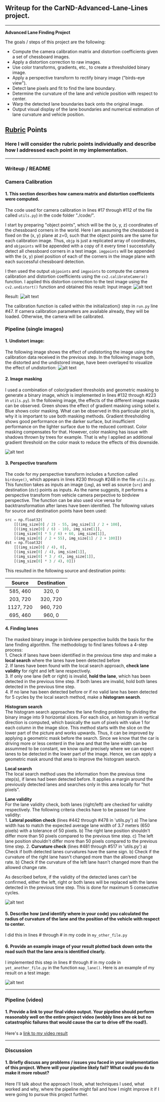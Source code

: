 ## Writeup for the CarND-Advanced-Lane-Lines project.

---

**Advanced Lane Finding Project**

The goals / steps of this project are the following:

* Compute the camera calibration matrix and distortion coefficients given a set of chessboard images.
* Apply a distortion correction to raw images.
* Use color transforms, gradients, etc., to create a thresholded binary image.
* Apply a perspective transform to rectify binary image ("birds-eye view").
* Detect lane pixels and fit to find the lane boundary.
* Determine the curvature of the lane and vehicle position with respect to center.
* Warp the detected lane boundaries back onto the original image.
* Output visual display of the lane boundaries and numerical estimation of lane curvature and vehicle position.

[//]: # (Image References)

[image1]: ./examples/undistort_output.png "Undistorted"
[image2]: ./test_images/test1.jpg "Road Transformed"
[image3]: ./examples/binary_combo_example.jpg "Binary Example"
[image4]: ./examples/warped_straight_lines.jpg "Warp Example"
[image5]: ./examples/color_fit_lines.jpg "Fit Visual"
[image6]: ./examples/example_output.jpg "Output"
[video1]: ./project_video.mp4 "Video"

## [Rubric](https://review.udacity.com/#!/rubrics/571/view) Points

### Here I will consider the rubric points individually and describe how I addressed each point in my implementation.  

---

### Writeup / README

### Camera Calibration

#### 1. This section describes how camera matrix and distortion coefficients were computed.

The code used for camera calibration in lines #17 through #112 of the file called `utils.py`) in the code folder "./code/".

I start by preparing "object points", which will be the (x, y, z) coordinates of the chessboard corners in the world. Here I am assuming the chessboard is fixed on the (x, y) plane at z=0, such that the object points are the same for each calibration image.  Thus, `objp` is just a replicated array of coordinates, and `objpoints` will be appended with a copy of it every time I successfully detect all chessboard corners in a test image.  `imgpoints` will be appended with the (x, y) pixel position of each of the corners in the image plane with each successful chessboard detection.  

I then used the output `objpoints` and `imgpoints` to compute the camera calibration and distortion coefficients using the `cv2.calibrateCamera()` function.  I applied this distortion correction to the test image using the `cv2.undistort()` function and obtained this result: 
Input image:
![alt text](./output_images/calibration3.jpg)

Result:
![alt text](./output_images/output_calibration3.jpg)

The calibration function is called within the initialization() step in `run.py` line #47. If camera calibration parameters are available already, they will be loaded. Otherwise, the camera will be calibrated.

### Pipeline (single images)

#### 1. Undistort image: 

The following image shows the effect of undistorting the image using the calibration data received in the previous step. In the following image both, the distorted and the undistored image, have been overlayed to visualize the effect of undistortion:
![alt text](./output_images/undistorted_test2.jpg)

#### 2. Image masking

I used a combination of color/gradient thresholds and geometric masking to generate a binary image, which is implemented in lines #132 through #223 in `utils.py`).  In the following image, the effects of the different image masks can be observed. Green shows the effect of gradient masking using sobel x. Blue shows color masking. 
What can be observed in this particular plot is, why it is important to use both masking methods. Gradient thresholding shows good performance on the darker surface, but insufficient performance on the lighter surface due to the reduced contrast. Color masking compensates for that. However, color masking has issue with shadows thrown by trees for example. That is why I applied an additional gradient threshold on the color mask to reduce the effects of this downside.

![alt text](./output_images/image_masks.jpg)

#### 3. Perspective transform

The code for my perspective transform includes a function called `birdseye()`, which appears in lines #230 through #248 in the file `utils.py`.  This function takes as inputs an image (`img`), as well as source (`src`) and destination (`dst`) points as inputs. As the name suggests, it performs a perspective transform from vehicle camera perpective to birdview perspective. The function can be also used vice versa for backtransformation after lanes have been identified. The following values for source and destination points have been used:

```python
src = np.float32(
    [[(img_size[0] / 2) - 55, img_size[1] / 2 + 100],
    [((img_size[0] / 6) - 10), img_size[1]],
    [(img_size[0] * 5 / 6) + 60, img_size[1]],
    [(img_size[0] / 2 + 55), img_size[1] / 2 + 100]])
dst = np.float32(
    [[(img_size[0] / 4), 0],
    [(img_size[0] / 4), img_size[1]],
    [(img_size[0] * 3 / 4), img_size[1]],
    [(img_size[0] * 3 / 4), 0]])
```

This resulted in the following source and destination points:

| Source        | Destination   | 
|:-------------:|:-------------:| 
| 585, 460      | 320, 0        | 
| 203, 720      | 320, 720      |
| 1127, 720     | 960, 720      |
| 695, 460      | 960, 0        |

#### 4. Finding lanes

The masked binary image in birdview perspective builds the basis for the lane finding algorithm. The methodology to find lanes follows a 4-step process:  
    1. Check if lanes have been identified in the previous time step and make a **local search** where the lanes have been detected before  
    2. If lanes have been found with the local search approach, **check lane validity** for right and left lane respectively.  
    3. If only one lane (left or right) is invalid, **hold the lane**, which has been detected in the previous time step. If both lanes are invalid, hold both lanes detected in the previous time step.  
    4. If no lane has been detected before or if no valid lane has been detected for 5 cycles by the local search method, make a **histogram search**.  
    
**Histogram search**  
The histogram search approaches the lane finding problem by dividing the binary image into 9 horizontal slices. For each slice, an histogram in vertical direction is computed, which basically the sum of pixels with value 1 for each column in the image slice. This method starts with the slice on the lower part of the picture and works upwards. Thus, it can be improved by applying a geometric mask before the search. Since we know that the car is driving more or less centerd in the lane and that the lane width can be assummed to be constant, we know quite precisely where we can expect lanes to be detected in the lower part of the image. Hence, we can apply a geometric mask around that area to improve the histogram search.

**Local search**  
The local search method uses the information from the previous time step(s), if lanes had been detected before. It applies a margin around the previously detected lanes and searches only in this area locally for "hot pixels".

**Lane validity**  
For the lane validity check, both lanes (right/left) are checked for validity respectively. The following criteria checks have to be passed for lane validity:  
    1. **Lateral position check** (lines #442 through #478 in 'utils.py')
        a) The lane width has to match the expected average lane width of 3.7 meters (650 pixels) with a tolerance of 50 pixels. 
        b) The right lane position shouldn't differ more than 50 pixels compared to the previous time step.
        c) The left lane position shouldn't differ more than 50 pixels compared to the previous time step.
    2. **Curvature check** (lines #481 through #517 in 'utils.py')
        a) Check if both detected lanes curvatures have the same sign.
        b) Check if the curvature of the right lane hasn't changed more than the allowed change rate.
        b) Check if the curvature of the left lane hasn't changed more than the allowed change rate.
        
As described before, if the validity of the detected lanes can't be confirmed, either the left, right or both lanes will be replaced with the lanes detected in the previous time step. This is done for maximum 5 consecutive cycles.

![alt text](./output_images/plot_straight_lines2.jpg)

#### 5. Describe how (and identify where in your code) you calculated the radius of curvature of the lane and the position of the vehicle with respect to center.

I did this in lines # through # in my code in `my_other_file.py`

#### 6. Provide an example image of your result plotted back down onto the road such that the lane area is identified clearly.

I implemented this step in lines # through # in my code in `yet_another_file.py` in the function `map_lane()`.  Here is an example of my result on a test image:

![alt text][image6]

---

### Pipeline (video)

#### 1. Provide a link to your final video output.  Your pipeline should perform reasonably well on the entire project video (wobbly lines are ok but no catastrophic failures that would cause the car to drive off the road!).

Here's a [link to my video result](./project_video.mp4)

---

### Discussion

#### 1. Briefly discuss any problems / issues you faced in your implementation of this project.  Where will your pipeline likely fail?  What could you do to make it more robust?

Here I'll talk about the approach I took, what techniques I used, what worked and why, where the pipeline might fail and how I might improve it if I were going to pursue this project further.  
